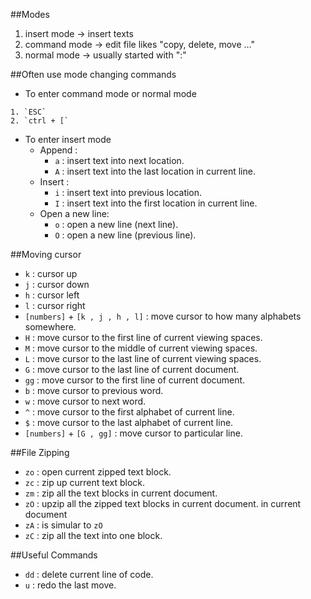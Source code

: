##Modes

1. insert mode -> insert texts
2. command mode -> edit file likes "copy, delete, move ..." 
3. normal mode -> usually started with ":"

##Often use mode changing commands

* To enter command mode or normal mode

```
1. `ESC`
2. `ctrl + [`
```

* To enter insert mode
  * Append :
    * `a` : insert text into next location.
    * `A` : insert text into the last location in current line.
  * Insert : 
    * `i` : insert text into previous location. 
    * `I` : insert text into the first location in current line.
  * Open a new line:
    * `o` : open a new line (next line).
    * `O` : open a new line (previous line).
        

##Moving cursor
* `k` : cursor up
* `j` : cursor down
* `h` : cursor left
* `l` : cursor right
* `[numbers]` + `[k , j , h , l]` : move cursor to how many alphabets somewhere.
* `H` : move cursor to the first line of current viewing spaces.
* `M` : move cursor to the middle of current viewing spaces.
* `L` : move cursor to the last line of current viewing spaces.
* `G` : move cursor to the last line of current document.
* `gg` : move cursor to the first line of current document.
* `b` : move cursor to previous word.
* `w` : move cursor to next word.
* `^` : move cursor to the first alphabet of current line.
* `$` : move cursor to the last alphabet of current line.
* `[numbers]` + `[G , gg]` : move cursor to particular line.

##File Zipping
* `zo` : open current zipped text block.
* `zc` : zip up current text block.
* `zm` : zip all the text blocks in current document.
* `zO` : upzip all the zipped text blocks in current document. in current document
* `zA` : is simular to `zO`
* `zC` : zip all the text into one block.

##Useful Commands
* `dd` : delete current line of code.
* `u` : redo the last move.


